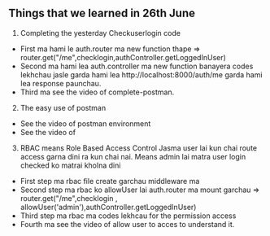 ## Things that we learned in 26th June 


1. Completing the yesterday Checkuserlogin code
- First ma hami le auth.router ma new function thape => router.get("/me",checklogin,authController.getLoggedInUser)
- Second ma hami lea auth.controller ma new function banayera codes lekhchau jasle garda hami lea http://localhost:8000/auth/me garda hami lea response paunchau.
- Third ma see the video of complete-postman.

2. The easy use of postman
- See the video of postman environment
- See the video of

3. RBAC means Role Based Access Control
    Jasma user lai kun chai route access garna dini ra kun chai nai. Means admin lai matra user login checked ko matrai kholna dini
- First step ma rbac file create garchau middleware ma
- Second step ma rbac ko allowUser lai auth.router ma mount garchau =>
 router.get("/me",checklogin , allowUser('admin'),authController.getLoggedInUser)
- Third step ma rbac ma codes lekhcau for the permission access
- Fourth ma see the video of allow user to acces to understand it.

